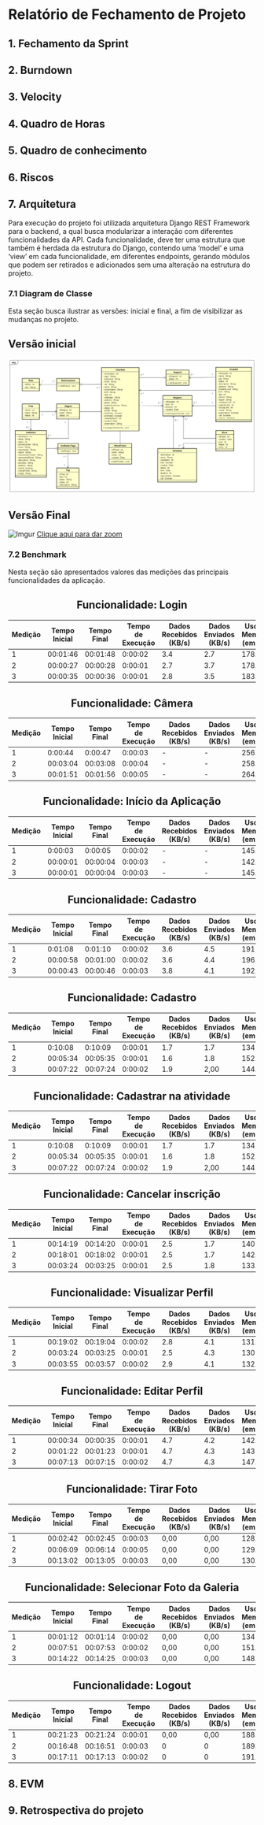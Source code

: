 # Relatório de Fechamento de Projeto
## 1. Fechamento da Sprint 
## 2. Burndown
## 3. Velocity
## 4. Quadro de Horas
## 5. Quadro de conhecimento
## 6. Riscos
## 7. Arquitetura 
Para execução do projeto foi utilizada arquitetura Django REST Framework para o backend, a qual busca modularizar a interação com diferentes funcionalidades da API. Cada funcionalidade, deve ter uma estrutura que também é herdada da estrutura do Django, contendo uma ‘model’ e uma ‘view’ em cada funcionalidade, em diferentes endpoints, gerando módulos que podem ser retirados e adicionados sem uma alteração na estrutura do projeto.
### 7.1 Diagram de Classe
Esta seção busca ilustrar as versões: inicial e final, a fim de visibilizar as mudanças no projeto.
<h2>Versão inicial</h2>

![Diagrama de Classes](images/diagrama_de_classes.png)

<h2>Versão Final</h2>

![Imgur](https://i.imgur.com/xA1euNq.png)
[Clique aqui para dar zoom](https://i.imgur.com/xA1euNq.png)

### 7.2 Benchmark
Nesta seção são apresentados valores das medições das principais funcionalidades da aplicação.

<h2><center>Funcionalidade: Login</center></h2>

|Medição    |	 Tempo Inicial|	Tempo Final|	Tempo de Execução|	Dados Recebidos (KB/s)|	Dados Enviados (KB/s)|	Uso de Memória (em MB)|	Consumo de CPU|
|-----------|-----------------|------------|---------------------|------------------------|----------------------|------------------------|---------------|
|1	        |00:01:46	      |00:01:48	   |0:00:02              |	3.4                   |	2.7                  |178.2                   |	11,00%        |
|2	        |00:00:27	      |00:00:28    |0:00:01              |	2.7                   |	3.7                  |178.1                   |	13,50%        |
|3	        |00:00:35	      |00:00:36    |0:00:01              |	2.8                   |	3.5                  |183.3                   |	7,80%         |

<h2><center>Funcionalidade: Câmera</center></h2>

|Medição    |	 Tempo Inicial|	Tempo Final|	Tempo de Execução|	Dados Recebidos (KB/s)|	Dados Enviados (KB/s)|	Uso de Memória (em MB)|	Consumo de CPU|
|-----------|-----------------|------------|---------------------|------------------------|----------------------|------------------------|---------------|
|1	        |0:00:44	      |0:00:47     |0:00:03              |	-                     |	-                    |256.4                   |	15,90%        |
|2	        |00:03:04	      |00:03:08    |0:00:04              |	-                     |	-                    |258.4                   |	17,30%        |
|3	        |00:01:51	      |00:01:56    |0:00:05              |	-                     |	-                    |264.4                   |	25,60%        |


<h2><center>Funcionalidade: Início da Aplicação</center></h2>

|Medição    |	 Tempo Inicial|	Tempo Final|	Tempo de Execução|	Dados Recebidos (KB/s)|	Dados Enviados (KB/s)|	Uso de Memória (em MB)|	Consumo de CPU|
|-----------|-----------------|------------|---------------------|------------------------|----------------------|------------------------|---------------|
|1	        |0:00:03	      |0:00:05     |0:00:02              |	-                     |	-                    |145.1                   |	16,60%        |
|2	        |00:00:01	      |00:00:04    |0:00:03              |	-                     |	-                    |142.9                   |	26,00%        |
|3	        |00:00:01	      |00:00:04    |0:00:03              |	-                     |	-                    |145.2                   |	22,70%        |

<h2><center>Funcionalidade: Cadastro</center></h2>

|Medição    |	 Tempo Inicial  |	Tempo Final    |	Tempo de Execução  |	Dados Recebidos (KB/s)|	Dados Enviados (KB/s)|	Uso de Memória (em MB)|	Consumo de CPU|
|-----------|-----------------|----------------|---------------------|------------------------|----------------------|------------------------|---------------|
|1          |	0:01:08	        |0:01:10         |	0:00:02            |	3.6                   | 4.5                  |	191	                  | 6.3%          |
|2	        |00:00:58	        |00:01:00        |	0:00:02            |	3.6                   |	4.4	                 |196.4                   | 5.7%          |
|3	        |00:00:43         |00:00:46	       |  0:00:03            |	3.8                   |	4.1	                 | 192.2	                | 6.1%          |



<h2><center>Funcionalidade: Cadastro</center></h2>

|Medição    |	 Tempo Inicial  |	Tempo Final    |	Tempo de Execução  |	Dados Recebidos (KB/s)|	Dados Enviados (KB/s)|	Uso de Memória (em MB)|	Consumo de CPU|
|-----------|-----------------|----------------|---------------------|------------------------|----------------------|------------------------|---------------|
|1          |	0:10:08         |	0:10:09        |	0:00:01            |	1.7                   |	1.7                  |	134	                  | 6,00%         |
|2          |	00:05:34	      | 00:05:35       |  0:00:01	           |  1.6                   |	1.8	                 |  152.5                 |	5.8%          |
|3          |	00:07:22        |	00:07:24       |	0:00:02	           |  1.9                   |	2,00                 |	144.9                 |	5.9%          |



<h2><center>Funcionalidade: Cadastrar na atividade</center></h2>

|Medição    |	 Tempo Inicial  |	Tempo Final    |	Tempo de Execução  |	Dados Recebidos (KB/s)|	Dados Enviados (KB/s)|	Uso de Memória (em MB)|	Consumo de CPU|
|-----------|-----------------|----------------|---------------------|------------------------|----------------------|------------------------|---------------|
|1          |	0:10:08         |	0:10:09        |	0:00:01            |	1.7                   |	1.7                  |	134	                  | 6,00%         |
|2          |	00:05:34	      | 00:05:35       |  0:00:01	           |  1.6                   |	1.8	                 |  152.5                 |	5.8%          |
|3          |	00:07:22        |	00:07:24       |	0:00:02	           |  1.9                   |	2,00                 |	144.9                 |	5.9%          |


<h2><center>Funcionalidade: Cancelar inscrição</center></h2>

|Medição     |	 Tempo Inicial  |	Tempo Final    |	Tempo de Execução  |	Dados Recebidos (KB/s)|	Dados Enviados (KB/s)|	Uso de Memória (em MB)|	Consumo de CPU|
|------------|------------------|----------------|---------------------|------------------------|----------------------|------------------------|---------------|
| 1 	       | 00:14:19         |	00:14:20       |	0:00:01            |	2.5                   |	1.7                  |	140                   |	6.8%|
|2|	00:18:01	|00:18:02	|0:00:01	|2.5	|1.7	|142.1	|6.5%|
|3|	00:03:24|	00:03:25|	0:00:01	|2.5|	1.8	|133.3	|6.7%|



<h2><center>Funcionalidade: Visualizar Perfil</center></h2>

|Medição     |	 Tempo Inicial  |	Tempo Final    |	Tempo de Execução  |	Dados Recebidos (KB/s)|	Dados Enviados (KB/s)|	Uso de Memória (em MB)|	Consumo de CPU|
|------------|------------------|----------------|---------------------|------------------------|----------------------|------------------------|---------------|
|1           |	00:19:02        |	00:19:04       |	0:00:02            |	2.8                   |	4.1                  |	131.8                 | 5.8%          |
|2|	00:03:24|	00:03:25|	0:00:01|	2.5|	4.3	|130| 6.5%|
|3|	00:03:55|	00:03:57|	0:00:02	|2.9	|4.1	|132.1 |6.4%|


<h2><center>Funcionalidade: Editar Perfil</center></h2>

|Medição     |	 Tempo Inicial  |	Tempo Final    |	Tempo de Execução  |	Dados Recebidos (KB/s)|	Dados Enviados (KB/s)|	Uso de Memória (em MB)|	Consumo de CPU|
|------------|------------------|----------------|---------------------|------------------------|----------------------|------------------------|---------------|
|1|	00:00:34|	00:00:35|	0:00:01|	4.7|	4.2|	142.7	|5.5%|
|2|	00:01:22|	00:01:23|	0:00:01	|4.7	|4.3|	143	|6.9%|
|3|	00:07:13|	00:07:15|	0:00:02|	4.7|	4.3|	147.6	|6.2%|


<h2><center>Funcionalidade: Tirar Foto</center></h2>

|Medição     |	 Tempo Inicial  |	Tempo Final    |	Tempo de Execução  |	Dados Recebidos (KB/s)|	Dados Enviados (KB/s)|	Uso de Memória (em MB)|	Consumo de CPU|
|------------|------------------|----------------|---------------------|------------------------|----------------------|------------------------|---------------|
|1|	00:02:42|	00:02:45|	0:00:03	|0,00|	0,00|	128.6|
|2|	00:06:09|	00:06:14|	0:00:05	|0,00|	0,00	|129.1|
|3	|00:13:02	|00:13:05	|0:00:03	|0,00	|0,00	|130.1|



<h2><center>Funcionalidade: Selecionar Foto da Galeria</center></h2>

|Medição     |	 Tempo Inicial  |	Tempo Final    |	Tempo de Execução  |	Dados Recebidos (KB/s)|	Dados Enviados (KB/s)|	Uso de Memória (em MB)|	Consumo de CPU|
|------------|------------------|----------------|---------------------|------------------------|----------------------|------------------------|---------------|
|1|	00:01:12|	00:01:14|	0:00:02|	0,00|	0,00|	134|	11.3%|
|2|	00:07:51|	00:07:53|	0:00:02|	0,00|	0,00|	151.2|	11.8%|
|3|	00:14:22|	00:14:25|	0:00:03|	0,00|	0,00|	148.3|	11.4%|





<h2><center>Funcionalidade: Logout</center></h2>

|Medição     |	 Tempo Inicial  |	Tempo Final    |	Tempo de Execução  |	Dados Recebidos (KB/s)|	Dados Enviados (KB/s)|	Uso de Memória (em MB)|	Consumo de CPU|
|------------|------------------|----------------|---------------------|------------------------|----------------------|------------------------|---------------|
|1|	00:21:23|	00:21:24|	0:00:01|	0,00|	0,00|	188.1|	8.9%|
|2|	00:16:48|	00:16:51|	0:00:03|	0	|0	|189.9	|9.1%|
|3|	00:17:11|	00:17:13|	0:00:02|	0	|0	|191.0|	10.1%|
## 8. EVM
## 9. Retrospectiva do projeto
